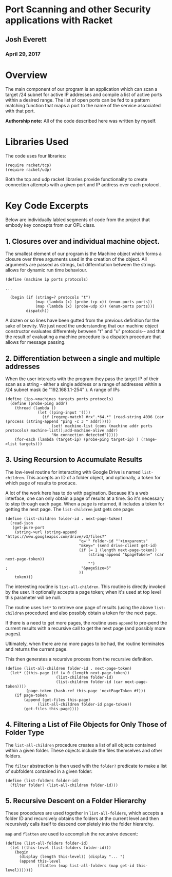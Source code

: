 
# Port Scanning and other Security applications with Racket

## Josh Everett 
### April 29, 2017

# Overview
The main component of our program is an application which can scan a target /24 subnet for active IP
addresses and compile a list of active ports within a desired range. The list of open ports can be
fed to a pattern matching function that maps a port to the name of the service associated with that port.

**Authorship note:** All of the code described here was written by myself.

# Libraries Used
The code uses four libraries:

```
(require racket/tcp)
(require racket/udp)
```

Both the tcp and udp racket libraries provide functionality to create connection attempts with a given port and 
IP address over each protocol.

# Key Code Excerpts

Below are individually labled segments of code from the project that embody key concepts from our OPL class.

## 1. Closures over and individual machine object.

The smallest element of our program is the Machine object which forms a closure over three arguments used 
in the creation of the object. All arguments are passed as strings, but differntiation between the strings
allows for dynamic run time behaviour. 

```racket 
(define (machine ip ports protocols)

...

  (begin (if (string=? protocols "t")
             (map (lambda (x) (probe-tcp x)) (enum-ports ports))
             (map (lambda (x) (probe-udp x)) (enum-ports ports)))
         dispatch))
 ```
A dozen or so lines have been gutted from the previous definition for the sake of brevity. We just need the understanding
that our machine object constructor evaluates differentely between "t" and "u" protocols-- and that the result of 
evaluating a machine procedure is a dispatch procedure that allows for message passing.
 
## 2. Differentiation between a single and multiple addresses

When the user interacts with the program they pass the target IP of their scan as a string - either a single address 
or a range of addresses within a /24 subnet mask (ie "192.168.1.1-254" ).
A range of IPs 

```racket
(define (ips->machines targets ports protocols)
  (define (probe-ping addr)
    (thread (lambda ()
              (let ((ping-input '()))
                (if (regexp-match? #rx".*64.*" (read-string 4096 (car (process (string-append "ping -c 3 " addr)))))
                    (set! machine-list (cons (machine addr ports protocols) machine-list));add-machine-alive addr)
                    "No connection detected")))))
    (for-each (lambda (target-ip) (probe-ping target-ip) ) (range->list targets)))

```

## 3. Using Recursion to Accumulate Results

The low-level routine for interacting with Google Drive is named ```list-children```. This accepts an ID of a 
folder object, and optionally, a token for which page of results to produce.

A lot of the work here has to do with pagination. Because it's a web interface, one can only obtain a page of
results at a time. So it's necessary to step through each page. When a page is returned, it includes a token
for getting the next page. The ```list-children``` just gets one page:

```
(define (list-children folder-id . next-page-token)
  (read-json
   (get-pure-port
    (string->url (string-append "https://www.googleapis.com/drive/v3/files?"
                                "q='" folder-id "'+in+parents"
                                "&key=" (send drive-client get-id)
                                (if (= 1 (length next-page-token))
                                    (string-append "&pageToken=" (car next-page-token))
                                    "")
;                                "&pageSize=5"
                                ))
    token)))
```
The interesting routine is ```list-all-children```. This routine is directly invoked by the user.
It optionally accepts a page token; when it's used at top level this parameter will be null.

The routine uses ```let*``` to retrieve one page of results (using the above ```list-children``` procedure)
and also possibly obtain a token for the next page.

If there is a need to get more pages, the routine uses ```append``` to pre-pend the current results with 
a recursive call to get the next page (and possibly more pages).

Ultimately, when there are no more pages to be had, the routine terminates and returns the current page. 

This then generates a recursive process from the recursive definition.

```
(define (list-all-children folder-id . next-page-token)
  (let* ((this-page (if (= 0 (length next-page-token))
                      (list-children folder-id)
                      (list-children folder-id (car next-page-token))))
         (page-token (hash-ref this-page 'nextPageToken #f)))
    (if page-token
        (append (get-files this-page)
              (list-all-children folder-id page-token))
        (get-files this-page))))
```

## 4. Filtering a List of File Objects for Only Those of Folder Type

The ```list-all-children``` procedure creates a list of all objects contained within a given folder.
These objects include the files themselves and other folders.

The ```filter``` abstraction is then used with the ```folder?``` predicate to make a list of subfolders
contained in a given folder:

```
(define (list-folders folder-id)
  (filter folder? (list-all-children folder-id)))
```

## 5. Recursive Descent on a Folder Hierarchy

These procedures are used together in ```list-all-folders```, which accepts a folder ID and recursively
obtains the folders at the current level and then recursively calls itself to descend completely into the folder
hierarchy.

```map``` and ```flatten``` are used to accomplish the recursive descent:

```
(define (list-all-folders folder-id)
  (let ((this-level (list-folders folder-id)))
    (begin
      (display (length this-level)) (display "... ")
      (append this-level
              (flatten (map list-all-folders (map get-id this-level)))))))
```
